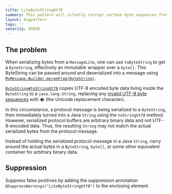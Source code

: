 ```yaml
---
title: LiteByteStringUtf8
summary: This pattern will silently corrupt certain byte sequences from the serialized protocol message. Use ByteString or byte[] directly
layout: bugpattern
tags: ''
severity: ERROR
---
```


<!--
*** AUTO-GENERATED, DO NOT MODIFY ***
To make changes, edit the @BugPattern annotation or the explanation in docs/bugpattern.
-->


## The problem
When serializing bytes from a `MessageLite`, one can use `toByteString` to get a
`ByteString`, effectively an immutable wrapper over a `byte[]`. This ByteString
can be passed around and deserialized into a message using
[`MyMessage.Builder.mergeFrom(ByteString)`][merge].

[`ByteString#toStringUtf8`] copies UTF-8 encoded byte data living inside the
`ByteString` to a `java.lang.String`, replacing any
[invalid UTF-8 byte sequences][invalid-utf8-byte-sequences] with � (the Unicode
replacement character).

In this circumstance, a protocol message is being serialized to a `ByteString`,
then immediately turned into a Java `String` using the `toStringUtf8` method.
However, serialized protocol buffers are arbitrary binary data and not
UTF-8-encoded data. Thus, the resulting `String` may not match the actual
serialized bytes from the protocol message.

Instead of holding the serialized protocol message in a Java `String`, carry
around the actual bytes in a `ByteString`, `byte[]`, or some other equivalent
container for arbitrary binary data.

[merge]: https://developers.google.com/protocol-buffers/docs/reference/java/com/google/protobuf/Message.Builder#mergeFrom-com.google.protobuf.ByteString-
[`ByteString#toStringUtf8`]: https://developers.google.com/protocol-buffers/docs/reference/java/com/google/protobuf/ByteString#toStringUtf8--
[invalid-utf8-byte-sequences]: https://en.wikipedia.org/wiki/UTF-8#Invalid_byte_sequences

## Suppression
Suppress false positives by adding the suppression annotation `@SuppressWarnings("LiteByteStringUtf8")` to the enclosing element.
